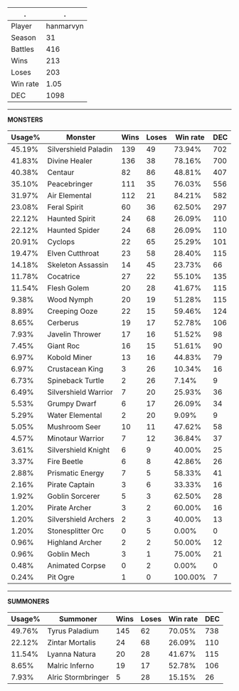 .|.
|-|-
Player|hanmarvyn
Season|31
Battles|416
Wins|213
Loses|203
Win rate|1.05
DEC|1098

---
**MONSTERS**

Usage%|Monster|Wins|Loses|Win rate|DEC|
-|-|-|-|-|-|
45.19%|Silvershield Paladin|139|49|73.94%|702|
41.83%|Divine Healer|136|38|78.16%|700|
40.38%|Centaur|82|86|48.81%|407|
35.10%|Peacebringer|111|35|76.03%|556|
31.97%|Air Elemental|112|21|84.21%|582|
23.08%|Feral Spirit|60|36|62.50%|297|
22.12%|Haunted Spirit|24|68|26.09%|110|
22.12%|Haunted Spider|24|68|26.09%|110|
20.91%|Cyclops|22|65|25.29%|101|
19.47%|Elven Cutthroat|23|58|28.40%|115|
14.18%|Skeleton Assassin|14|45|23.73%|66|
11.78%|Cocatrice|27|22|55.10%|135|
11.54%|Flesh Golem|20|28|41.67%|115|
9.38%|Wood Nymph|20|19|51.28%|115|
8.89%|Creeping Ooze|22|15|59.46%|124|
8.65%|Cerberus|19|17|52.78%|106|
7.93%|Javelin Thrower|17|16|51.52%|98|
7.45%|Giant Roc|16|15|51.61%|90|
6.97%|Kobold Miner|13|16|44.83%|79|
6.97%|Crustacean King|3|26|10.34%|16|
6.73%|Spineback Turtle|2|26|7.14%|9|
6.49%|Silvershield Warrior|7|20|25.93%|36|
5.53%|Grumpy Dwarf|6|17|26.09%|34|
5.29%|Water Elemental|2|20|9.09%|9|
5.05%|Mushroom Seer|10|11|47.62%|58|
4.57%|Minotaur Warrior|7|12|36.84%|37|
3.61%|Silvershield Knight|6|9|40.00%|25|
3.37%|Fire Beetle|6|8|42.86%|26|
2.88%|Prismatic Energy|7|5|58.33%|41|
2.16%|Pirate Captain|3|6|33.33%|16|
1.92%|Goblin Sorcerer|5|3|62.50%|28|
1.20%|Pirate Archer|3|2|60.00%|16|
1.20%|Silvershield Archers|2|3|40.00%|13|
1.20%|Stonesplitter Orc|0|5|0.00%|0|
0.96%|Highland Archer|2|2|50.00%|12|
0.96%|Goblin Mech|3|1|75.00%|21|
0.48%|Animated Corpse|0|2|0.00%|0|
0.24%|Pit Ogre|1|0|100.00%|7|

---
**SUMMONERS**

Usage%|Summoner|Wins|Loses|Win rate|DEC|
-|-|-|-|-|-|
49.76%|Tyrus Paladium|145|62|70.05%|738|
22.12%|Zintar Mortalis|24|68|26.09%|110|
11.54%|Lyanna Natura|20|28|41.67%|115|
8.65%|Malric Inferno|19|17|52.78%|106|
7.93%|Alric Stormbringer|5|28|15.15%|26|

